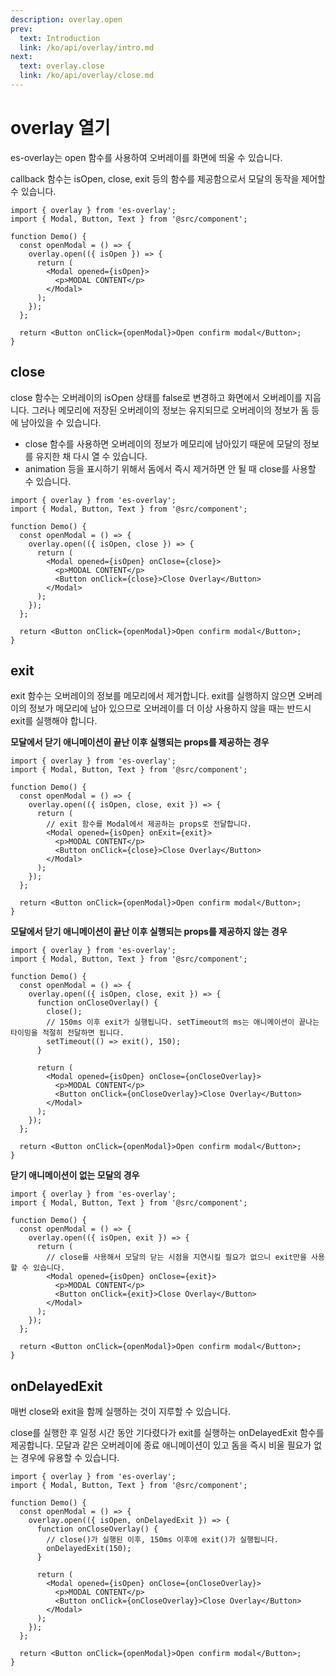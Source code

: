 ```yaml
---
description: overlay.open
prev:
  text: Introduction
  link: /ko/api/overlay/intro.md
next:
  text: overlay.close
  link: /ko/api/overlay/close.md
---
```


# overlay 열기

es-overlay는 open 함수를 사용하여 오버레이를 화면에 띄울 수 있습니다.

callback 함수는 isOpen, close, exit 등의 함수를 제공함으로서 모달의 동작을 제어할 수 있습니다.

```tsx
import { overlay } from 'es-overlay';
import { Modal, Button, Text } from '@src/component';

function Demo() {
  const openModal = () => {
    overlay.open(({ isOpen }) => {
      return (
        <Modal opened={isOpen}>
          <p>MODAL CONTENT</p>
        </Modal>
      );
    });
  };

  return <Button onClick={openModal}>Open confirm modal</Button>;
}
```

## close

close 함수는 오버레이의 isOpen 상태를 false로 변경하고 화면에서 오버레이를 지웁니다. 그러나 메모리에 저장된 오버레이의 정보는 유지되므로 오버레이의 정보가 돔 등에 남아있을 수 있습니다.

- close 함수를 사용하면 오버레이의 정보가 메모리에 남아있기 때문에 모달의 정보를 유지한 채 다시 열 수 있습니다.
- animation 등을 표시하기 위해서 돔에서 즉시 제거하면 안 될 때 close를 사용할 수 있습니다.

```tsx
import { overlay } from 'es-overlay';
import { Modal, Button, Text } from '@src/component';

function Demo() {
  const openModal = () => {
    overlay.open(({ isOpen, close }) => {
      return (
        <Modal opened={isOpen} onClose={close}>
          <p>MODAL CONTENT</p>
          <Button onClick={close}>Close Overlay</Button>
        </Modal>
      );
    });
  };

  return <Button onClick={openModal}>Open confirm modal</Button>;
}
```

## exit

exit 함수는 오버레이의 정보를 메모리에서 제거합니다. exit를 실행하지 않으면 오버레이의 정보가 메모리에 남아 있으므로 오버레이를 더 이상 사용하지 않을 때는 반드시 exit를 실행해야 합니다.

**모달에서 닫기 애니메이션이 끝난 이후 실행되는 props를 제공하는 경우**

```tsx
import { overlay } from 'es-overlay';
import { Modal, Button, Text } from '@src/component';

function Demo() {
  const openModal = () => {
    overlay.open(({ isOpen, close, exit }) => {
      return (
        // exit 함수를 Modal에서 제공하는 props로 전달합니다.
        <Modal opened={isOpen} onExit={exit}>
          <p>MODAL CONTENT</p>
          <Button onClick={close}>Close Overlay</Button>
        </Modal>
      );
    });
  };

  return <Button onClick={openModal}>Open confirm modal</Button>;
}
```

**모달에서 닫기 애니메이션이 끝난 이후 실행되는 props를 제공하지 않는 경우**

```tsx
import { overlay } from 'es-overlay';
import { Modal, Button, Text } from '@src/component';

function Demo() {
  const openModal = () => {
    overlay.open(({ isOpen, close, exit }) => {
      function onCloseOverlay() {
        close();
        // 150ms 이후 exit가 실행됩니다. setTimeout의 ms는 애니메이션이 끝나는 타이밍을 적절히 전달하면 됩니다.
        setTimeout(() => exit(), 150);
      }

      return (
        <Modal opened={isOpen} onClose={onCloseOverlay}>
          <p>MODAL CONTENT</p>
          <Button onClick={onCloseOverlay}>Close Overlay</Button>
        </Modal>
      );
    });
  };

  return <Button onClick={openModal}>Open confirm modal</Button>;
}
```

**닫기 애니메이션이 없는 모달의 경우**

```tsx
import { overlay } from 'es-overlay';
import { Modal, Button, Text } from '@src/component';

function Demo() {
  const openModal = () => {
    overlay.open(({ isOpen, exit }) => {
      return (
        // close를 사용해서 모달의 닫는 시점을 지연시킬 필요가 없으니 exit만을 사용할 수 있습니다.
        <Modal opened={isOpen} onClose={exit}>
          <p>MODAL CONTENT</p>
          <Button onClick={exit}>Close Overlay</Button>
        </Modal>
      );
    });
  };

  return <Button onClick={openModal}>Open confirm modal</Button>;
}
```

## onDelayedExit

매번 close와 exit을 함께 실행하는 것이 지루할 수 있습니다.

close를 실행한 후 일정 시간 동안 기다렸다가 exit를 실행하는 onDelayedExit 함수를 제공합니다. 모달과 같은 오버레이에 종료 애니메이션이 있고 돔을 즉시 비울 필요가 없는 경우에 유용할 수 있습니다.

```tsx
import { overlay } from 'es-overlay';
import { Modal, Button, Text } from '@src/component';

function Demo() {
  const openModal = () => {
    overlay.open(({ isOpen, onDelayedExit }) => {
      function onCloseOverlay() {
        // close()가 실행된 이후, 150ms 이후에 exit()가 실행됩니다.
        onDelayedExit(150);
      }

      return (
        <Modal opened={isOpen} onClose={onCloseOverlay}>
          <p>MODAL CONTENT</p>
          <Button onClick={onCloseOverlay}>Close Overlay</Button>
        </Modal>
      );
    });
  };

  return <Button onClick={openModal}>Open confirm modal</Button>;
}
```
